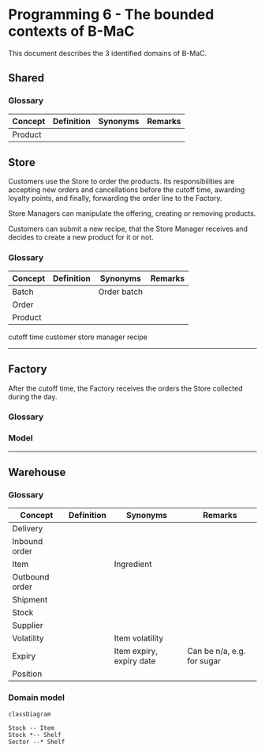 # Programming 6 - The bounded contexts of B-MaC

This document describes the 3 identified domains of B-MaC.

## Shared

### Glossary

| Concept | Definition | Synonyms | Remarks |
|---------|------------|----------|---------|
| Product |            |          |         |


## Store

Customers use the Store to order the products. Its responsibilities are accepting new orders and cancellations before the cutoff time, awarding loyalty points, and finally, forwarding the order line to the Factory.

Store Managers can manipulate the offering, creating or removing products.

Customers can submit a new recipe, that the Store Manager receives and decides to create a new product for it or not.

### Glossary

| Concept | Definition | Synonyms    | Remarks |
|---------|------------|-------------|---------|
| Batch   |            | Order batch |         |
| Order   |            |             |         |
| Product |            |             |         |


cutoff time
customer
store manager
recipe


---

## Factory

After the cutoff time, the Factory receives the orders the Store collected during the day.

### Glossary


### Model


---

## Warehouse


### Glossary
<a name="warehouse-glossary"></a>

| Concept        | Definition | Synonyms                 | Remarks                    |
|----------------|------------|--------------------------|----------------------------|
| Delivery       |            |                          |                            |
| Inbound order  |            |                          |                            |
| Item           |            | Ingredient               |                            |
| Outbound order |            |                          |                            |
| Shipment       |            |                          |                            |
| Stock          |            |                          |                            |
| Supplier       |            |                          |                            |
| Volatility     |            | Item volatility          |                            |
| Expiry         |            | Item expiry, expiry date | Can be n/a, e.g. for sugar |
| Position       |            |                          |                            |


### Domain model

```mermaid
classDiagram

Stock -- Item
Stock *-- Shelf
Sector --* Shelf

```